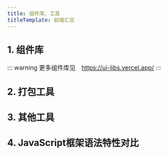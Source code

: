 ```yaml
---
title: 组件库、工具
titleTemplate: 前端汇总
---
```


<script setup lang="ts">
import WebsiteBox from '/components/WebsiteBox/index.vue';
import {website1,website2,website3,website4} from './data/tools-website.ts';
</script>

## 1. 组件库

<WebsiteBox :data="website1" />

::: warning 更多组件库见&emsp;<a href="https://ui-libs.vercel.app/" target="_blank">https://ui-libs.vercel.app/</a>
:::

## 2. 打包工具

<WebsiteBox :data="website2" />

## 3. 其他工具

<WebsiteBox :data="website3" />

## 4. JavaScript框架语法特性对比

<WebsiteBox :data="website4" />